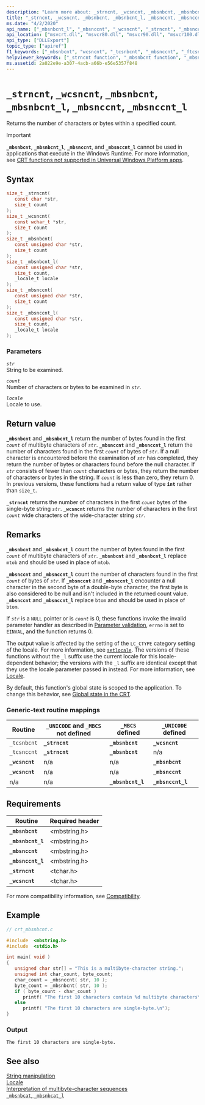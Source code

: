 ```yaml
---
description: "Learn more about: _strncnt, _wcsncnt, _mbsnbcnt, _mbsnbcnt_l, _mbsnccnt, _mbsnccnt_l"
title: "_strncnt, _wcsncnt, _mbsnbcnt, _mbsnbcnt_l, _mbsnccnt, _mbsnccnt_l"
ms.date: "4/2/2020"
api_name: ["_mbsnbcnt_l", "_mbsnccnt", "_wcsncnt", "_strncnt", "_mbsnccnt_l", "_mbsnbcnt", "_o__mbsnbcnt", "_o__mbsnbcnt_l", "_o__mbsnccnt", "_o__mbsnccnt_l"]
api_location: ["msvcrt.dll", "msvcr80.dll", "msvcr90.dll", "msvcr100.dll", "msvcr100_clr0400.dll", "msvcr110.dll", "msvcr110_clr0400.dll", "msvcr120.dll", "msvcr120_clr0400.dll", "ucrtbase.dll", "api-ms-win-crt-multibyte-l1-1-0.dll", "api-ms-win-crt-private-l1-1-0.dll"]
api_type: ["DLLExport"]
topic_type: ["apiref"]
f1_keywords: ["_mbsnbcnt", "wcsncnt", "_tcsnbcnt", "_mbsnccnt", "_ftcsnbcnt", "mbsnbcnt", "strncnt", "mbsnbcnt_l", "mbsnccnt_l", "mbsnccnt", "_strncnt", "_wcsncnt"]
helpviewer_keywords: ["_strncnt function", "_mbsnbcnt function", "_mbsnbcnt_l function", "_mbsnccnt_l function", "mbsnbcnt_l function", "mbsnbcnt function", "tcsnbcnt function", "mbsnccnt_l function", "strncnt function", "_tcsnbcnt function", "mbsnccnt function", "wcsncnt function", "_mbsnccnt function", "_wcsncnt function"]
ms.assetid: 2a022e9e-a307-4acb-a66b-e56e5357f848
---
```

# `_strncnt`, `_wcsncnt`, `_mbsnbcnt`, `_mbsnbcnt_l`, `_mbsnccnt`, `_mbsnccnt_l`

Returns the number of characters or bytes within a specified count.

> [!IMPORTANT]
> **`_mbsnbcnt`**, **`_mbsnbcnt_l`**, **`_mbsnccnt`**, and **`_mbsnccnt_l`** cannot be used in applications that execute in the Windows Runtime. For more information, see [CRT functions not supported in Universal Windows Platform apps](../../cppcx/crt-functions-not-supported-in-universal-windows-platform-apps.md).

## Syntax

```C
size_t _strncnt(
   const char *str,
   size_t count
);
size_t _wcsncnt(
   const wchar_t *str,
   size_t count
);
size_t _mbsnbcnt(
   const unsigned char *str,
   size_t count
);
size_t _mbsnbcnt_l(
   const unsigned char *str,
   size_t count,
   _locale_t locale
);
size_t _mbsnccnt(
   const unsigned char *str,
   size_t count
);
size_t _mbsnccnt_l(
   const unsigned char *str,
   size_t count,
   _locale_t locale
);
```

### Parameters

*`str`*\
String to be examined.

*`count`*\
Number of characters or bytes to be examined in *`str`*.

*`locale`*\
Locale to use.

## Return value

**`_mbsnbcnt`** and **`_mbsnbcnt_l`** return the number of bytes found in the first *`count`* of multibyte characters of *`str`*. **`_mbsnccnt`** and **`_mbsnccnt_l`** return the number of characters found in the first *`count`* of bytes of *`str`*. If a null character is encountered before the examination of *`str`* has completed, they return the number of bytes or characters found before the null character. If *`str`* consists of fewer than *`count`* characters or bytes, they return the number of characters or bytes in the string. If *`count`* is less than zero, they return 0. In previous versions, these functions had a return value of type **`int`** rather than `size_t`.

**`_strncnt`** returns the number of characters in the first *`count`* bytes of the single-byte string *`str`*. **`_wcsncnt`** returns the number of characters in the first *`count`* wide characters of the wide-character string *`str`*.

## Remarks

**`_mbsnbcnt`** and **`_mbsnbcnt_l`** count the number of bytes found in the first *`count`* of multibyte characters of *`str`*. **`_mbsnbcnt`** and **`_mbsnbcnt_l`** replace `mtob` and should be used in place of `mtob`.

**`_mbsnccnt`** and **`_mbsnccnt_l`** count the number of characters found in the first *`count`* of bytes of *`str`*. If **`_mbsnccnt`** and **`_mbsnccnt_l`** encounter a null character in the second byte of a double-byte character, the first byte is also considered to be null and isn't included in the returned count value. **`_mbsnccnt`** and **`_mbsnccnt_l`** replace `btom` and should be used in place of `btom`.

If *`str`* is a `NULL` pointer or is *`count`* is 0, these functions invoke the invalid parameter handler as described in [Parameter validation](../parameter-validation.md), `errno` is set to `EINVAL`, and the function returns 0.

The output value is affected by the setting of the `LC_CTYPE` category setting of the locale. For more information, see [`setlocale`](setlocale-wsetlocale.md). The versions of these functions without the `_l` suffix use the current locale for this locale-dependent behavior; the versions with the `_l` suffix are identical except that they use the locale parameter passed in instead. For more information, see [Locale](../locale.md).

By default, this function's global state is scoped to the application. To change this behavior, see [Global state in the CRT](../global-state.md).

### Generic-text routine mappings

|Routine|`_UNICODE` and `_MBCS` not defined|`_MBCS` defined|`_UNICODE` defined|
|-------------|--------------------------------------|--------------------|-----------------------|
|`_tcsnbcnt`|**`_strncnt`**|**`_mbsnbcnt`**|**`_wcsncnt`**|
|`_tcsnccnt`|**`_strncnt`**|**`_mbsnbcnt`**|n/a|
|**`_wcsncnt`**|n/a|n/a|**`_mbsnbcnt`**|
|**`_wcsncnt`**|n/a|n/a|**`_mbsnccnt`**|
|n/a|n/a|**`_mbsnbcnt_l`**|**`_mbsnccnt_l`**|

## Requirements

|Routine|Required header|
|-------------|---------------------|
|**`_mbsnbcnt`**|\<mbstring.h>|
|**`_mbsnbcnt_l`**|\<mbstring.h>|
|**`_mbsnccnt`**|\<mbstring.h>|
|**`_mbsnccnt_l`**|\<mbstring.h>|
|**`_strncnt`**|\<tchar.h>|
|**`_wcsncnt`**|\<tchar.h>|

For more compatibility information, see [Compatibility](../compatibility.md).

## Example

```C
// crt_mbsnbcnt.c

#include  <mbstring.h>
#include  <stdio.h>

int main( void )
{
   unsigned char str[] = "This is a multibyte-character string.";
   unsigned int char_count, byte_count;
   char_count = _mbsnccnt( str, 10 );
   byte_count = _mbsnbcnt( str, 10 );
   if ( byte_count - char_count )
      printf( "The first 10 characters contain %d multibyte characters\n", char_count );
   else
      printf( "The first 10 characters are single-byte.\n");
}
```

### Output

```Output
The first 10 characters are single-byte.
```

## See also

[String manipulation](../string-manipulation-crt.md)\
[Locale](../locale.md)\
[Interpretation of multibyte-character sequences](../interpretation-of-multibyte-character-sequences.md)\
[`_mbsnbcat`, `_mbsnbcat_l`](mbsnbcat-mbsnbcat-l.md)
